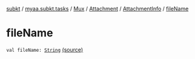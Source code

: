 [subkt](../../../../index.md) / [myaa.subkt.tasks](../../../index.md) / [Mux](../../index.md) / [Attachment](../index.md) / [AttachmentInfo](index.md) / [fileName](./file-name.md)

# fileName

`val fileName: `[`String`](https://kotlinlang.org/api/latest/jvm/stdlib/kotlin/-string/index.html) [(source)](https://github.com/Myaamori/SubKt/blob/0.1.11/src/main/kotlin/myaa/subkt/tasks/muxtask.kt#L66)